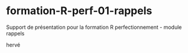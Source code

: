 # formation-R-perf-01-rappels
Support de présentation pour la formation R perfectionnement - module rappels

hervé
